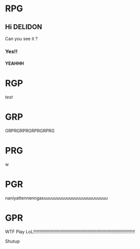 # RPG


## Hi DELIDON 
Can you see it ?
### Yes!!
#### YEAHHH

# RGP
###### test

# GRP
GRPRGRPRGRPRGRPRG

# PRG
w

# PGR
naniyattennenngasuuuuuuuuuuuuuuuuuuuuuuuuu

# GPR
WTF
Play LoL!!!!!!!!!!!!!!!!!!!!!!!!!!!!!!!!!!!!!!!!!!!!!!!!!!!!!!!!!!!!!!!!!!!!!!!!!!!!!!!!!!

Shutup